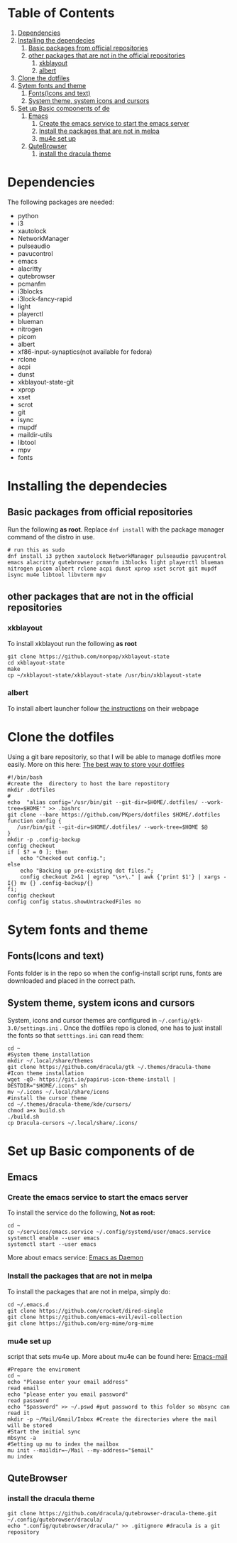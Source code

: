 
# Table of Contents

1.  [Dependencies](#orgc95f224)
2.  [Installing the dependecies](#org98b8f95)
    1.  [Basic packages from official repositories](#orge81ed65)
    2.  [other packages that are not in the official repositories](#org2cf7c91)
        1.  [xkblayout](#org6155236)
        2.  [albert](#org6bc2b1c)
3.  [Clone the dotfiles](#orgfb0a414)
4.  [Sytem fonts and theme](#org4e34a4e)
    1.  [Fonts(Icons and text)](#orgdbd7912)
    2.  [System theme, system icons and cursors](#orgc63fa52)
5.  [Set up Basic components of de](#org05515b8)
    1.  [Emacs](#org02fc1a1)
        1.  [Create the emacs service to start the emacs server](#orgbff2cfc)
        2.  [Install the packages that are not in melpa](#org1f8d373)
        3.  [mu4e set up](#orgd95945a)
    2.  [QuteBrowser](#org44de9b1)
        1.  [install the dracula theme](#org5f7fbbd)


<a id="orgc95f224"></a>

# Dependencies

The following packages are needed: 

-   python
-   i3
-   xautolock
-   NetworkManager
-   pulseaudio
-   pavucontrol
-   emacs
-   alacritty
-   qutebrowser
-   pcmanfm
-   i3blocks
-   i3lock-fancy-rapid
-   light
-   playerctl
-   blueman
-   nitrogen
-   picom
-   albert
-   xf86-input-synaptics(not available for fedora)
-   rclone
-   acpi
-   dunst
-   xkblayout-state-git
-   xprop
-   xset
-   scrot
-   git
-   isync
-   mupdf
-   maildir-utils
-   libtool
-   mpv
-   fonts


<a id="org98b8f95"></a>

# Installing the dependecies


<a id="orge81ed65"></a>

## Basic packages from official repositories

Run the following **as root**. Replace `dnf install` with the package manager command of the distro in use.

    # run this as sudo
    dnf install i3 python xautolock NetworkManager pulseaudio pavucontrol emacs alacritty qutebrowser pcmanfm i3blocks light playerctl blueman nitrogen picom albert rclone acpi dunst xprop xset scrot git mupdf isync mu4e libtool libvterm mpv


<a id="org2cf7c91"></a>

## other packages that are not in the official repositories


<a id="org6155236"></a>

### xkblayout

To install xkblayout run the following **as root**

    git clone https://github.com/nonpop/xkblayout-state
    cd xkblayout-state
    make
    cp ~/xkblayout-state/xkblayout-state /usr/bin/xkblayout-state


<a id="org6bc2b1c"></a>

### albert

To install albert launcher follow  [the instructions](https://albertlauncher.github.io/installing/) on their webpage


<a id="orgfb0a414"></a>

# Clone the dotfiles

Using a git bare repositoriy, so that I will be able to manage dotfiles more easily.
More on this here: [The best way to store your dotfiles](https://www.atlassian.com/git/tutorials/dotfiles)

    #!/bin/bash
    #create the  directory to host the bare repostitory
    mkdir .dotfiles
    #
    echo  "alias config='/usr/bin/git --git-dir=$HOME/.dotfiles/ --work-tree=$HOME'" >> .bashrc
    git clone --bare https://github.com/PKpers/dotfiles $HOME/.dotfiles
    function config {
       /usr/bin/git --git-dir=$HOME/.dotfiles/ --work-tree=$HOME $@
    }
    mkdir -p .config-backup
    config checkout
    if [ $? = 0 ]; then
        echo "Checked out config.";
    else
        echo "Backing up pre-existing dot files.";
        config checkout 2>&1 | egrep "\s+\." | awk {'print $1'} | xargs -I{} mv {} .config-backup/{}
    fi;
    config checkout
    config config status.showUntrackedFiles no


<a id="org4e34a4e"></a>

# Sytem fonts and theme


<a id="orgdbd7912"></a>

## Fonts(Icons and text)

Fonts folder is in the repo so when the config-install script runs, fonts are downloaded and placed in the correct path.


<a id="orgc63fa52"></a>

## System theme, system icons and cursors

System, icons and cursor themes are configured in `~/.config/gtk-3.0/settings.ini` . Once the dotfiles repo is cloned, one has to just install the fonts so that `setttings.ini` can read them:

    cd ~
    #System theme installation
    mkdir ~/.local/share/themes
    git clone https://github.com/dracula/gtk ~/.themes/dracula-theme 
    #Icon theme installation
    wget -qO- https://git.io/papirus-icon-theme-install | DESTDIR="$HOME/.icons" sh
    mv ~/.icons ~/.local/share/icons
    #install the cursor theme
    cd ~/.themes/dracula-theme/kde/cursors/
    chmod a+x build.sh
    ./build.sh
    cp Dracula-cursors ~/.local/share/.icons/


<a id="org05515b8"></a>

# Set up Basic components of de


<a id="org02fc1a1"></a>

## Emacs


<a id="orgbff2cfc"></a>

### Create the emacs service to start the emacs server

To install the service do the following, **Not as root:**

    cd ~
    cp ~/services/emacs.service ~/.config/systemd/user/emacs.service
    systemctl enable --user emacs
    systemctl start --user emacs

More about emacs service: [Emacs as Daemon](https://www.emacswiki.org/emacs/EmacsAsDaemon)


<a id="org1f8d373"></a>

### Install the packages that are not in melpa

To install the packages that are not in melpa, simply do:

    cd ~/.emacs.d
    git clone https://github.com/crocket/dired-single
    git clone https://github.com/emacs-evil/evil-collection
    git clone https://github.com/org-mime/org-mime


<a id="orgd95945a"></a>

### mu4e set up

script that sets mu4e up. More about mu4e can be found here: [Emacs-mail](https://github.com/daviwil/emacs-from-scratch/blob/629aec3dbdffe99e2c361ffd10bd6727555a3bd3/show-notes/Emacs-Mail-01.org)

    #Prepare the enviroment
    cd ~
    echo "Please enter your email address"
    read email
    echo "please enter you email password"
    read password
    echo "$password" >> ~/.pswd #put password to this folder so mbsync can read it 
    mkdir -p ~/Mail/Gmail/Inbox #Create the directories where the mail will be stored 
    #Start the initial sync
    mbsync -a
    #Setting up mu to index the mailbox
    mu init --maildir=~/Mail --my-address="$email"
    mu index


<a id="org44de9b1"></a>

## QuteBrowser


<a id="org5f7fbbd"></a>

### install the dracula theme

    git clone https://github.com/dracula/qutebrowser-dracula-theme.git ~/.config/qutebrowser/dracula/
    echo ".config/qutebrowser/dracula/" >> .gitignore #dracula is a git repository

